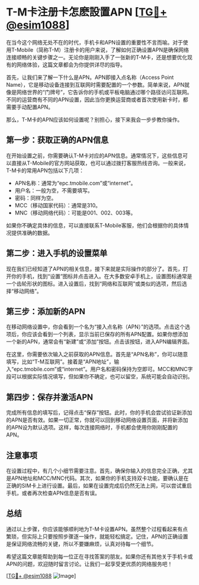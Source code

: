 # T-M卡注册卡怎麽設置APN [[TG💪+ @esim1088](https://t.me/s/esim1088)]

在当今这个网络无处不在的时代，手机卡和APN设置的重要性不言而喻。对于使用T-Mobile（简称T-M）注册卡的用户来说，了解如何正确设置APN是确保网络连接顺畅的关键步骤之一。无论你是刚刚入手了一张新的T-M卡，还是想要优化现有的网络体验，这篇文章都会为你提供详尽的指导。

首先，让我们来了解一下什么是APN。APN即接入点名称（Access Point Name），它是移动设备连接到互联网时需要配置的一个参数。简单来说，APN就像是网络世界的“门牌号”，它告诉你的手机或平板电脑通过哪个路径访问互联网。不同的运营商有不同的APN设置，因此当你更换运营商或者首次使用新卡时，都需要手动配置APN。

那么，T-M卡的APN应该如何设置呢？别担心，接下来我会一步步教你操作。

## 第一步：获取正确的APN信息

在开始设置之前，你需要确认T-M卡对应的APN信息。通常情况下，这些信息可以直接从T-Mobile的官方网站获取，也可以通过拨打客服热线咨询。一般来说，T-M卡的常用APN包括以下几项：

- APN名称：通常为“epc.tmobile.com”或“internet”。
- 用户名：一般为空，不需要填写。
- 密码：同样为空。
- MCC（移动国家代码）：通常是310。
- MNC（移动网络代码）：可能是001、002、003等。

如果你不确定具体的信息，可以直接联系T-Mobile客服，他们会根据你的具体情况提供准确的数据。

## 第二步：进入手机的设置菜单

现在我们已经知道了APN的相关信息，接下来就是实际操作的部分了。首先，打开你的手机，找到“设置”图标并点击进入。在大多数安卓手机上，设置图标通常是一个齿轮形状的图标。进入设置后，找到“网络和互联网”或类似的选项，然后选择“移动网络”。

## 第三步：添加新的APN

在移动网络设置中，你会看到一个名为“接入点名称（APN）”的选项。点击这个选项后，你应该会看到一个列表，显示当前已保存的所有APN配置。如果你想添加一个新的APN，通常会有“新建”或“添加”按钮。点击该按钮，进入APN编辑界面。

在这里，你需要依次输入之前获取的APN信息。首先是“APN名称”，你可以随意填写，比如“T-M互联网”。接着是“APN地址”，输入“epc.tmobile.com”或“internet”。用户名和密码保持为空即可。MCC和MNC字段可以根据实际情况填写，但如果你不确定，也可以留空，系统可能会自动识别。

## 第四步：保存并激活APN

完成所有信息的填写后，记得点击“保存”按钮。此时，你的手机会尝试验证新添加的APN是否有效。如果一切正常，你就可以回到移动网络设置页面，并将新添加的APN设为默认选项。这样，每次连接网络时，手机都会使用你刚刚配置的APN。

## 注意事项

在设置过程中，有几个小细节需要注意。首先，确保你输入的信息完全正确，尤其是APN地址和MCC/MNC代码。其次，如果你的手机支持双卡功能，要确认是在正确的SIM卡上进行设置。最后，如果在设置完成后仍然无法上网，可以尝试重启手机，或者再次检查APN信息是否有误。

## 总结

通过以上步骤，你应该能够顺利地为T-M卡设置APN。虽然整个过程看起来有点繁琐，但实际上只要按照步骤逐一操作，就能轻松搞定。记住，APN的正确设置是保证网络流畅的关键，所以不要嫌麻烦，认真对待每一个细节。

希望这篇文章能帮助到每一位正在寻找答案的朋友。如果你还有其他关于手机卡或APN的问题，欢迎随时留言讨论。让我们一起享受更优质的网络服务吧！

[[TG💪+ @esim1088](https://t.me/s/esim1088) ![Image](https://i.postimg.cc/4NQfJmqS/Snipaste-2025-05-13-00-14-12.png)]